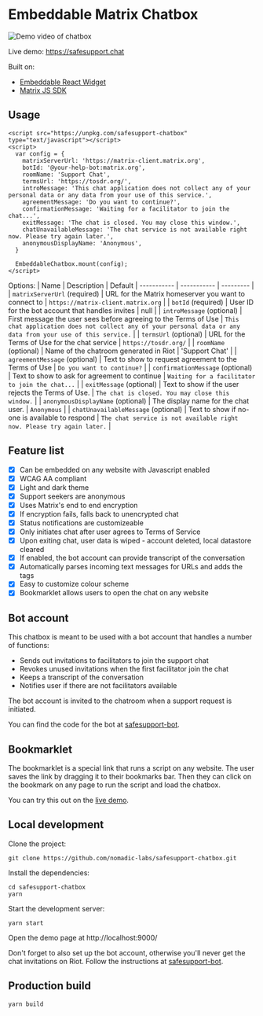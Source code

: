 # Embeddable Matrix Chatbox

![Demo video of chatbox](https://media.giphy.com/media/IhmtP0NoG22k6FRQDF/giphy.gif)

Live demo: https://safesupport.chat

Built on:
- [Embeddable React Widget](https://github.com/seriousben/embeddable-react-widget)
- [Matrix JS SDK](https://github.com/matrix-org/matrix-js-sdk)

## Usage
```
<script src="https://unpkg.com/safesupport-chatbox" type="text/javascript"></script>
<script>
  var config = {
    matrixServerUrl: 'https://matrix-client.matrix.org',
    botId: '@your-help-bot:matrix.org',
    roomName: 'Support Chat',
    termsUrl: 'https://tosdr.org/',
    introMessage: 'This chat application does not collect any of your personal data or any data from your use of this service.',
    agreementMessage: 'Do you want to continue?',
    confirmationMessage: 'Waiting for a facilitator to join the chat...',
    exitMessage: 'The chat is closed. You may close this window.',
    chatUnavailableMessage: 'The chat service is not available right now. Please try again later.',
    anonymousDisplayName: 'Anonymous',
  }

  EmbeddableChatbox.mount(config);
</script>
```
Options:
| Name | Description | Default
| ----------- | ----------- | --------- |
| `matrixServerUrl` (required) | URL for the Matrix homeserver you want to connect to | `https://matrix-client.matrix.org` |
| `botId` (required) | User ID for the bot account that handles invites | null |
| `introMessage` (optional) | First message the user sees before agreeing to the Terms of Use | `This chat application does not collect any of your personal data or any data from your use of this service.` |
| `termsUrl` (optional) | URL for the Terms of Use for the chat service | `https://tosdr.org/` |
| `roomName` (optional)  | Name of the chatroom generated in Riot | 'Support Chat' |
| `agreementMessage` (optional)  | Text to show to request agreement to the Terms of Use | `Do you want to continue?` |
| `confirmationMessage` (optional) | Text to show to ask for agreement to continue | `Waiting for a facilitator to join the chat...` |
| `exitMessage` (optional) | Text to show if the user rejects the Terms of Use. | `The chat is closed. You may close this window.` |
| `anonymousDisplayName` (optional) | The display name for the chat user. | `Anonymous` |
| `chatUnavailableMessage` (optional) | Text to show if no-one is available to respond  | `The chat service is not available right now. Please try again later.` |

## Feature list

- [x] Can be embedded on any website with Javascript enabled
- [x] WCAG AA compliant
- [x] Light and dark theme
- [x] Support seekers are anonymous
- [x] Uses Matrix's end to end encryption
- [x] If encryption fails, falls back to unencrypted chat
- [x] Status notifications are customizeable
- [x] Only initiates chat after user agrees to Terms of Service
- [x] Upon exiting chat, user data is wiped - account deleted, local datastore cleared
- [x] If enabled, the bot account can provide transcript of the conversation
- [x] Automatically parses incoming text messages for URLs and adds the <a> tags
- [x] Easy to customize colour scheme
- [x] Bookmarklet allows users to open the chat on any website

## Bot account

This chatbox is meant to be used with a bot account that handles a number of functions:
* Sends out invitations to facilitators to join the support chat
* Revokes unused invitations when the first facilitator join the chat
* Keeps a transcript of the conversation
* Notifies user if there are not facilitators available

The bot account is invited to the chatroom when a support request is initiated.

You can find the code for the bot at [safesupport-bot](https://github.com/nomadic-labs/safesupport-bot).

## Bookmarklet

The bookmarklet is a special link that runs a script on any website. The user saves the link by dragging it to their bookmarks bar. Then they can click on the bookmark on any page to run the script and load the chatbox.

You can try this out on the [live demo](https://safesupport.chat/).

## Local development

Clone the project:
```
git clone https://github.com/nomadic-labs/safesupport-chatbox.git
```
Install the dependencies:
```
cd safesupport-chatbox
yarn
```

Start the development server:
```
yarn start
```

Open the demo page at http://localhost:9000/

Don't forget to also set up the bot account, otherwise you'll never get the chat invitations on Riot. Follow the instructions at [safesupport-bot](https://github.com/nomadic-labs/safesupport-bot).

## Production build
```
yarn build
```
